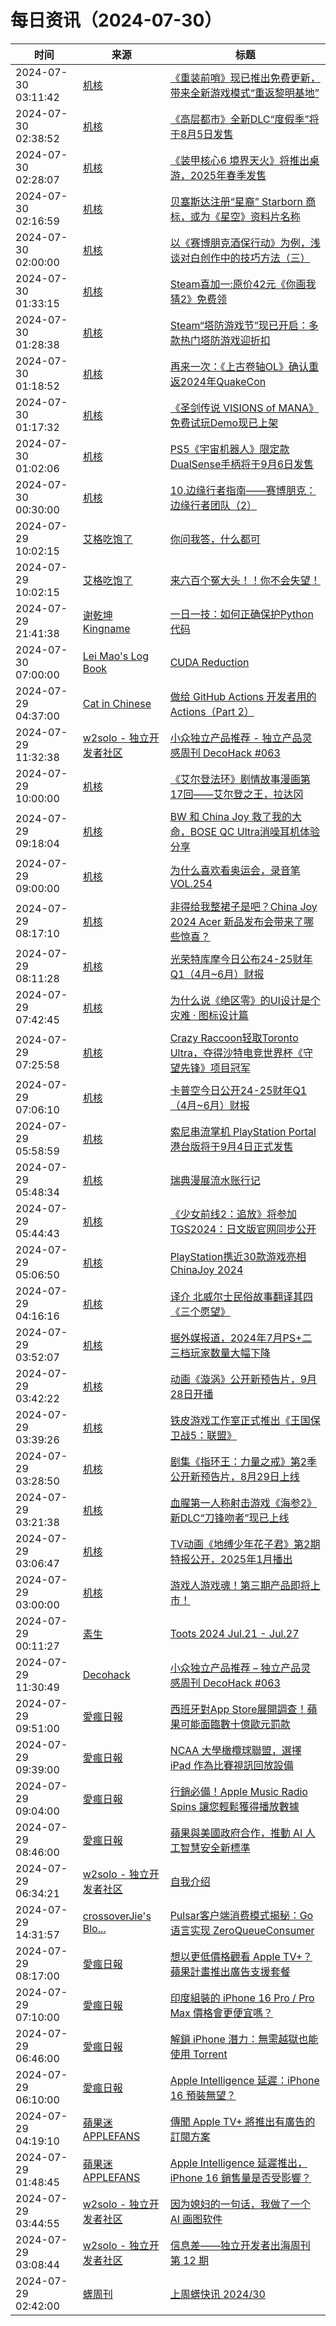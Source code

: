 ﻿# 每日资讯（2024-07-30）

|时间|来源|标题|
|---|---|---|
|2024-07-30 03:11:42|[机核](https://www.gcores.com/rss)|[《重装前哨》现已推出免费更新，带来全新游戏模式“重返黎明基地”](https://www.gcores.com/articles/185904)|
|2024-07-30 02:38:52|[机核](https://www.gcores.com/rss)|[《高层都市》全新DLC“度假季”将于8月5日发售](https://www.gcores.com/articles/185898)|
|2024-07-30 02:28:07|[机核](https://www.gcores.com/rss)|[《装甲核心6 境界天火》将推出桌游，2025年春季发售](https://www.gcores.com/articles/185893)|
|2024-07-30 02:16:59|[机核](https://www.gcores.com/rss)|[贝塞斯达注册“星裔” Starborn 商标，或为《星空》资料片名称](https://www.gcores.com/articles/185892)|
|2024-07-30 02:00:00|[机核](https://www.gcores.com/rss)|[以《赛博朋克酒保行动》为例，浅谈对白创作中的技巧方法（三）](https://www.gcores.com/articles/182506)|
|2024-07-30 01:33:15|[机核](https://www.gcores.com/rss)|[Steam喜加一:原价42元《你画我猜2》免费领](https://www.gcores.com/articles/185889)|
|2024-07-30 01:28:38|[机核](https://www.gcores.com/rss)|[Steam“塔防游戏节”现已开启：多款热门塔防游戏迎折扣](https://www.gcores.com/articles/185888)|
|2024-07-30 01:18:52|[机核](https://www.gcores.com/rss)|[再来一次：《上古卷轴OL》确认重返2024年QuakeCon](https://www.gcores.com/articles/185887)|
|2024-07-30 01:17:32|[机核](https://www.gcores.com/rss)|[《圣剑传说 VISIONS of MANA》免费试玩Demo现已上架](https://www.gcores.com/articles/185886)|
|2024-07-30 01:02:06|[机核](https://www.gcores.com/rss)|[PS5《宇宙机器人》限定款DualSense手柄将于9月6日发售](https://www.gcores.com/articles/185884)|
|2024-07-30 00:30:00|[机核](https://www.gcores.com/rss)|[10.边缘行者指南——赛博朋克：边缘行者团队（2）](https://www.gcores.com/articles/185849)|
|2024-07-29 10:02:15|[艾格吃饱了](https://feedpress.me/wx-aigechibaole)|[你问我答，什么都可](http://mp.weixin.qq.com/s?__biz=MjM5NTYxODQyMA%3D%3D&mid=2653456698&idx=2&sn=74a204c2a5bd888b98ad17188a5eefb6)|
|2024-07-29 10:02:15|[艾格吃饱了](https://feedpress.me/wx-aigechibaole)|[来六百个冤大头！！你不会失望！](http://mp.weixin.qq.com/s?__biz=MjM5NTYxODQyMA%3D%3D&mid=2653456698&idx=1&sn=c63e289a7a23c456abe87b71cadd7cd5)|
|2024-07-29 21:41:38|[谢乾坤 Kingname](http://www.kingname.info/atom.xml)|[一日一技：如何正确保护Python代码](https://www.kingname.info/2024/07/29/pyarmor/)|
|2024-07-30 07:00:00|[Lei Mao's Log Book](https://leimao.github.io/atom.xml)|[CUDA Reduction](https://leimao.github.io/blog/CUDA-Reduction/)|
|2024-07-29 04:37:00|[Cat in Chinese](http://chinese.catchen.me/feeds/posts/default)|[做给 GitHub Actions 开发者用的 Actions（Part 2）](http://chinese.catchen.me/2024/07/github-actions-for-actions-developers-part-2.html)|
|2024-07-29 11:32:38|[w2solo - 独立开发者社区](https://w2solo.com/topics/feed)|[小众独立产品推荐 - 独立产品灵感周刊 DecoHack #063](https://w2solo.com/topics/4861)|
|2024-07-29 10:00:00|[机核](https://www.gcores.com/rss)|[《艾尔登法环》剧情故事漫画第17回——艾尔登之王，拉达冈](https://www.gcores.com/articles/185829)|
|2024-07-29 09:18:04|[机核](https://www.gcores.com/rss)|[BW 和 China Joy 救了我的大命，BOSE QC Ultra消噪耳机体验分享](https://www.gcores.com/articles/185855)|
|2024-07-29 09:00:00|[机核](https://www.gcores.com/rss)|[为什么喜欢看奥运会，录音笔 VOL.254](https://www.gcores.com/radios/185840)|
|2024-07-29 08:17:10|[机核](https://www.gcores.com/rss)|[非得给我整裙子是吧？China Joy 2024 Acer 新品发布会带来了哪些惊喜？](https://www.gcores.com/videos/185848)|
|2024-07-29 08:11:28|[机核](https://www.gcores.com/rss)|[光荣特库摩今日公布24-25财年Q1（4月~6月）财报](https://www.gcores.com/articles/185846)|
|2024-07-29 07:42:45|[机核](https://www.gcores.com/rss)|[为什么说《绝区零》的UI设计是个灾难 · 图标设计篇](https://www.gcores.com/articles/185842)|
|2024-07-29 07:25:58|[机核](https://www.gcores.com/rss)|[Crazy Raccoon轻取Toronto Ultra，夺得沙特电竞世界杯《守望先锋》项目冠军](https://www.gcores.com/articles/185841)|
|2024-07-29 07:06:10|[机核](https://www.gcores.com/rss)|[卡普空今日公开24-25财年Q1（4月~6月）财报](https://www.gcores.com/articles/185837)|
|2024-07-29 05:58:59|[机核](https://www.gcores.com/rss)|[索尼串流掌机 PlayStation Portal 港台版将于9月4日正式发售](https://www.gcores.com/articles/185833)|
|2024-07-29 05:48:34|[机核](https://www.gcores.com/rss)|[瑞典漫展流水账行记](https://www.gcores.com/articles/185799)|
|2024-07-29 05:44:43|[机核](https://www.gcores.com/rss)|[《少女前线2：追放》将参加TGS2024：日文版官网同步公开](https://www.gcores.com/articles/185830)|
|2024-07-29 05:06:50|[机核](https://www.gcores.com/rss)|[PlayStation携近30款游戏亮相ChinaJoy 2024](https://www.gcores.com/articles/185828)|
|2024-07-29 04:16:16|[机核](https://www.gcores.com/rss)|[译介 北威尔士民俗故事翻译其四《三个愿望》](https://www.gcores.com/articles/185823)|
|2024-07-29 03:52:07|[机核](https://www.gcores.com/rss)|[据外媒报道，2024年7月PS+二三档玩家数量大幅下降](https://www.gcores.com/articles/185817)|
|2024-07-29 03:42:22|[机核](https://www.gcores.com/rss)|[动画《漩涡》公开新预告片，9月28日开播](https://www.gcores.com/articles/185820)|
|2024-07-29 03:39:26|[机核](https://www.gcores.com/rss)|[铁皮游戏工作室正式推出《王国保卫战5：联盟》](https://www.gcores.com/articles/185818)|
|2024-07-29 03:28:50|[机核](https://www.gcores.com/rss)|[剧集《指环王：力量之戒》第2季公开新预告片，8月29日上线](https://www.gcores.com/articles/185815)|
|2024-07-29 03:21:38|[机核](https://www.gcores.com/rss)|[血腥第一人称射击游戏《海参2》新DLC“刀锋吻者”现已上线](https://www.gcores.com/articles/185816)|
|2024-07-29 03:06:47|[机核](https://www.gcores.com/rss)|[TV动画《地缚少年花子君》第2期特报公开，2025年1月播出](https://www.gcores.com/articles/185813)|
|2024-07-29 03:00:00|[机核](https://www.gcores.com/rss)|[游戏人游戏魂！第三期产品即将上市！](https://www.gcores.com/articles/185429)|
|2024-07-29 00:11:27|[素生](http://z.arlmy.me/atom.xml)|[Toots 2024 Jul.21 - Jul.27](http://z.arlmy.me/posts/MastodonArchives/2024/MastodonTootsArchives_20240727/)|
|2024-07-29 11:30:49|[Decohack](https://www.decohack.com/feed)|[小众独立产品推荐 – 独立产品灵感周刊 DecoHack #063](https://www.decohack.com/Post/1581)|
|2024-07-29 09:51:00|[愛瘋日報](http://www.iphonetaiwan.org/feeds/posts/default)|[西班牙對App Store展開調查！蘋果可能面臨數十億歐元罰款](https://www.iphonetaiwan.org/2024/07/spanish-investigation-apple-app-store-competition.html)|
|2024-07-29 09:39:00|[愛瘋日報](http://www.iphonetaiwan.org/feeds/posts/default)|[NCAA 大學橄欖球聯盟，選擇 iPad 作為比賽視訊回放設備](https://www.iphonetaiwan.org/2024/07/ncaa-football-ipad-video-replay.html)|
|2024-07-29 09:04:00|[愛瘋日報](http://www.iphonetaiwan.org/feeds/posts/default)|[行銷必備！Apple Music Radio Spins 讓您輕鬆獲得播放數據](https://www.iphonetaiwan.org/2024/07/apple-music-radio-spins-feature.html)|
|2024-07-29 08:46:00|[愛瘋日報](http://www.iphonetaiwan.org/feeds/posts/default)|[蘋果與美國政府合作，推動 AI 人工智慧安全新標準](https://www.iphonetaiwan.org/2024/07/apple-biden-ai-safety-guidelines.html)|
|2024-07-29 06:34:21|[w2solo - 独立开发者社区](https://w2solo.com/topics/feed)|[自我介绍](https://w2solo.com/topics/4860)|
|2024-07-29 14:31:57|[crossoverJie's Blo...](https://crossoverjie.top/atom.xml)|[Pulsar客户端消费模式揭秘：Go 语言实现 ZeroQueueConsumer](http://crossoverjie.top/2024/07/29/ob/pulsar-client-zero-consumer/)|
|2024-07-29 08:17:00|[愛瘋日報](http://www.iphonetaiwan.org/feeds/posts/default)|[想以更低價格觀看 Apple TV+？蘋果計畫推出廣告支援套餐](https://www.iphonetaiwan.org/2024/07/apple-tv-plus-ad-supported-plan.html)|
|2024-07-29 07:10:00|[愛瘋日報](http://www.iphonetaiwan.org/feeds/posts/default)|[印度組裝的 iPhone 16 Pro / Pro Max 價格會更便宜嗎？](https://www.iphonetaiwan.org/2024/07/apple-india-iphone16-assembly.html)|
|2024-07-29 06:46:00|[愛瘋日報](http://www.iphonetaiwan.org/feeds/posts/default)|[解鎖 iPhone 潛力：無需越獄也能使用 Torrent](https://www.iphonetaiwan.org/2024/07/eu-iphone-torrent-apps.html)|
|2024-07-29 06:10:00|[愛瘋日報](http://www.iphonetaiwan.org/feeds/posts/default)|[Apple Intelligence 延遲：iPhone 16 預裝無望？](https://www.iphonetaiwan.org/2024/07/apple-intelligence-delay.html)|
|2024-07-29 04:19:10|[蘋果迷 APPLEFANS](https://applefans.today/feed/)|[傳聞 Apple TV+ 將推出有廣告的訂閱方案](https://applefans.today/2024-07-apple-tv-bring-ad-support-option/)|
|2024-07-29 01:48:45|[蘋果迷 APPLEFANS](https://applefans.today/feed/)|[Apple Intelligence 延遲推出，iPhone 16 銷售量是否受影響？](https://applefans.today/2024-07-gurman-when-apple-intelligence-release/)|
|2024-07-29 03:44:55|[w2solo - 独立开发者社区](https://w2solo.com/topics/feed)|[因为媳妇的一句话，我做了一个 AI 画图软件](https://w2solo.com/topics/4859)|
|2024-07-29 03:08:44|[w2solo - 独立开发者社区](https://w2solo.com/topics/feed)|[信息差——独立开发者出海周刊 第 12 期](https://w2solo.com/topics/4858)|
|2024-07-29 02:42:00|[蠎周刊](https://weekly.pychina.org/feeds/all.atom.xml)|[上周蠎快讯 2024/30](https://weekly.pychina.org/pyrecap/pyrw-2430.html)|
